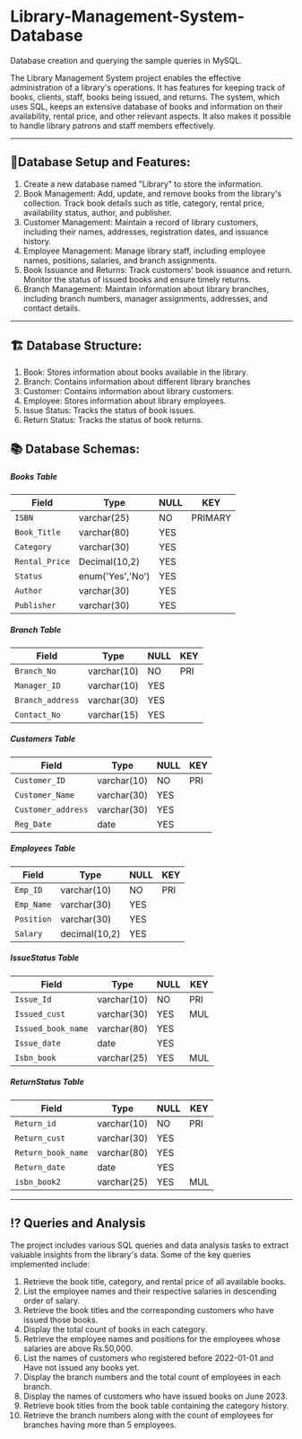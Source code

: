 # Library-Management-System-Database
Database creation and querying the sample queries in MySQL.
  
The Library Management System project enables the effective administration of a library's operations. It has features for keeping track of books, clients, 
staff, books being issued, and returns. The system, which uses SQL, keeps an extensive database of books and information on their availability, 
rental price, and other relevant aspects. It also makes it possible to handle library patrons and staff members effectively.

---

## 📑Database Setup and Features:
   1. Create a new database named "Library" to store the information.
   2. Book Management: Add, update, and remove books from the library's collection. Track book details such as title, category, rental price, availability
      status, author, and publisher. 
   3. Customer Management: Maintain a record of library customers, including their names, addresses, registration dates, and issuance history. 
   4. Employee Management: Manage library staff, including employee names, positions, salaries, and branch assignments. 
   5. Book Issuance and Returns: Track customers' book issuance and return. Monitor the status of issued books and ensure timely returns. 
   6. Branch Management: Maintain information about library branches, including branch numbers, manager assignments, addresses, and contact details.

---

## 🏗️ Database Structure:
  1. Book: Stores information about books available in the library.
  2. Branch: Contains information about different library branches
  3. Customer: Contains information about library customers.
  4. Employee: Stores information about library employees.
  5. Issue Status: Tracks the status of book issues. 
  6. Return Status: Tracks the status of book returns.

## 📚 Database Schemas:
  ##### Books Table
  | Field         | Type                | NULL  | KEY     |
  |---------------|---------------------|-------|---------|
  | `ISBN`        | varchar(25)         | NO    | PRIMARY |
  | `Book_Title`  | varchar(80)         | YES   |         |
  | `Category`    | varchar(30)         | YES   |         |
  | `Rental_Price`| Decimal(10,2)       | YES   |         |
  | `Status`      | enum('Yes','No')    | YES   |         |
  | `Author`      | varchar(30)         | YES   |         |
  | `Publisher`   | varchar(30)         | YES   |         |

   ##### Branch Table
   | Field           | Type          | NULL | KEY  |
   |-----------------|---------------|------|------|
   | `Branch_No`     | varchar(10)   | NO   | PRI  |
   | `Manager_ID`    | varchar(10)   | YES  |      |
   | `Branch_address`| varchar(30)   | YES  |      |
   | `Contact_No`    | varchar(15)   | YES  |      |

   ##### Customers Table
   | Field             | Type          | NULL | KEY  |
   |-------------------|---------------|------|------|
   | `Customer_ID`     | varchar(10)   | NO   | PRI  |
   | `Customer_Name`   | varchar(30)   | YES  |      |
   | `Customer_address`| varchar(30)   | YES  |      |
   | `Reg_Date`        | date          | YES  |      |

   ##### Employees Table 
   | Field        | Type          | NULL | KEY  |
   |--------------|---------------|------|------|
   | `Emp_ID`     | varchar(10)   | NO   | PRI  |
   | `Emp_Name`   | varchar(30)   | YES  |      |
   | `Position`   | varchar(30)   | YES  |      |
   | `Salary`     | decimal(10,2) | YES  |      |

   ##### IssueStatus Table
   | Field             | Type          | NULL | KEY  |
   |-------------------|---------------|------|------|
   | `Issue_Id`        | varchar(10)   | NO   | PRI  |
   | `Issued_cust`     | varchar(30)   | YES  | MUL  |
   | `Issued_book_name`| varchar(80)   | YES  |      |
   | `Issue_date`      | date          | YES  |      |
   | `Isbn_book`       | varchar(25)   | YES  | MUL  |

   ##### ReturnStatus Table
   | Field              | Type          | NULL | KEY  |
   |--------------------|---------------|------|------|
   | `Return_id`        | varchar(10)   | NO   | PRI  |
   | `Return_cust`      | varchar(30)   | YES  |      |
   | `Return_book_name` | varchar(80)   | YES  |      |
   | `Return_date`      | date          | YES  |      |
   | `isbn_book2`       | varchar(25)   | YES  | MUL  |
   
---
## ⁉️ Queries and Analysis 
The project includes various SQL queries and data analysis tasks to extract valuable insights from the library's data. Some of the key queries implemented include:
  1. Retrieve the book title, category, and rental price of all available books.
  2. List the employee names and their respective salaries in descending order of salary.
  3. Retrieve the book titles and the corresponding customers who have issued those books.
  4. Display the total count of books in each category.
  5. Retrieve the employee names and positions for the employees whose salaries are above Rs.50,000.
  6. List the names of customers who registered before 2022-01-01 and Have not issued any books yet.
  7. Display the branch numbers and the total count of employees in each branch.
  8. Display the names of customers who have issued books on June 2023.
  9. Retrieve book titles from the book table containing the category history.
  10. Retrieve the branch numbers along with the count of employees for branches having more than 5 employees.
